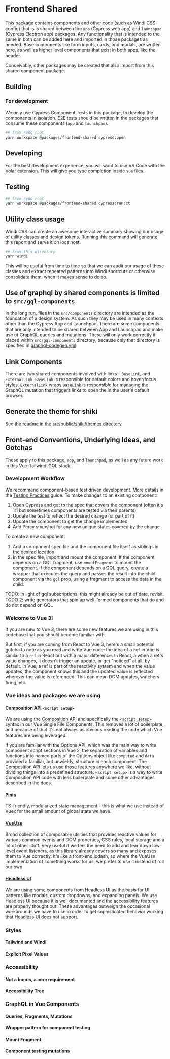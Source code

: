 # Frontend Shared

This package contains components and other code (such as Windi CSS config) that is is shared between the `app` (Cypress web app) and `launchpad` (Cypress Electron app) packages. Any functionality that is intended to the same in both can be added here and imported in those packages as needed. Base components like form inputs, cards, and modals, are written here, as well as higher level components that exist in both apps, like the header.

Conceivably, other packages may be created that also import from this shared component package.

## Building

### For development

We only use Cypress Component Tests in this package, to develop the components in isolation. E2E tests should be written in the packages that consume these components (`app` and `launchpad`).

```bash
## from repo root
yarn workspace @packages/frontend-shared cypress:open
```

## Developing

For the best development experience, you will want to use VS Code with the [Volar](https://marketplace.visualstudio.com/items?itemName=johnsoncodehk.volar) extension. This will give you type completion inside `vue` files.

## Testing

```bash
## from repo root
yarn workspace @packages/frontend-shared cypress:run:ct
```

## Utility class usage

Windi CSS can create an awesome interactive summary showing our usage of utility classes and design tokens. Running this command will generate this report and serve it on localhost.

```bash
## from this directory
yarn windi
```

This will be useful from time to time so that we can audit our usage of these classes and extract repeated patterns into Windi shortcuts or otherwise consolidate them, when it makes sense to do so.

## Use of graphql by shared components is limited to `src/gql-components`

In the long run, files in the `src/components` directory are intended as the foundation of a design system. As such they may be used in many contexts other than the Cypress App and Launchpad. There are some components that are only intended to be shared between App and Launchpad and make use of GraphQL queries and mutations. These will only work correctly if placed within `src/gql-components` directory, because only that directory is specified in [graphql-codegen.yml](graphql-codegen.yml).
## Link Components

There are two shared components involved with links - `BaseLink`, and `ExternalLink`. `BaseLink` is responsible for default colors and hover/focus styles. `ExternalLink` wraps `BaseLink` is responsible for managing the GraphQL mutation that triggers links to open the in the user's default browser.

## Generate the theme for shiki

See [the readme in the src/public/shiki/themes directory](./src/public/shiki/themes/ReadMe.md)


## Front-end Conventions, Underlying Ideas, and Gotchas

These apply to this package, `app`, and `launchpad`, as well as any future work in this Vue-Tailwind-GQL stack.

### Development Workflow

We recommend component-based test driven development. More details in the [Testing Practices](guides/testing-strategy-and-styleguide.md) guide. To make changes to an existing component:

1. Open Cypress and got to the spec that covers the component (often it's 1:1 but sometimes components are tested via their parents)
1. Update the test to reflect the desired change (or part of it)
1. Update the component to get the change implemented
1. Add Percy snapshot for any new unique states covered by the change

To create a new component:

1. Add a component spec file and the component file itself as siblings in the desired location
1. In the spec file, import and mount the component. If the component depends on a GQL fragment, use `mountFragment` to mount the component. If the component depends on a GQL query, create a wrapper that executes the query and passes the result into the child component via the `gql` prop, using a fragment to access the data in the child.

TODO: in light of gql subscriptions, this might already be out of date, revisit.
TODO 2: write generators that spin up well-formed components that do and do not depend on GQL

### Welcome to Vue 3!

If you are new to Vue 3, there are some new features we are using in this codebase that you should become familiar with.

But first, if you are coming from React to Vue 3, here's a small potential gotcha to note as you read and write Vue code: the idea of a `ref` in Vue is similar to a `ref` in React but with a major difference. In React, a when a ref's value changes, it doesn't trigger an update, or get "noticed" at all, by default. In Vue, a ref is part of the reactivity system and when the value updates, the component knows this and the updated value is reflected wherever the value is referenced. This can mean DOM updates, watchers firing, etc.

### Vue ideas and packages we are using

#### Composition API `<script setup>`
We are using the [Composition API](https://vuejs.org/guide/extras/composition-api-faq.html) and specifically the [`<script setup>`](https://vuejs.org/api/sfc-script-setup.html#script-setup) syntax in our Vue Single File Components. This removes a lot of boilerplate, and because of that it's not always as obvious reading the code which Vue features are being leveraged. 

If you are familiar with the Options API, which was the main way to write component script sections in Vue 2, the separation of variables and functions into named parts of the Options object like `computed` and `data` provided a familiar, but unwieldy, structure in each component. The Composition API lets us use those features anywhere we like, without dividing things into a predefined structure. `<script setup>` is a way to write Composition API code with less boilerplate and some other advantages described in the docs.
#### [Pinia](https://pinia.vuejs.org/)
TS-friendly, modularized state management - this is what we use instead of Vuex for the small amount of global state we have.

#### [VueUse](https://vueuse.org/)
Broad collection of composable utilities that provides reactive values for various common events and DOM properties, CSS rules, local storage and a lot of other stuff. Very useful if we feel the need to add and tear down low level event listeners, as this library already covers so many and exposes them to Vue correctly. It's like a front-end lodash, so where the VueUse implementation of something works for us, we prefer to use it instead of roll our own.

#### [Headless UI](https://headlessui.dev/)
We are using some components from Headless UI as the basis for UI patterns like modals, custom dropdowns, and expanding panels. We use Headless UI because it is well documented and the accessibility features are properly thought out. These advantages outweigh the occasional workarounds we have to use in order to get sophisticated behavior working that Headless UI does not support.
### Styles
#### Tailwind and Windi
#### Explicit Pixel Values
### Accessibility
#### Not a bonus, a core requirement
#### Accessibility Tree

### GraphQL in Vue Components
#### Queries, Fragments, Mutations
#### Wrapper pattern for component testing
#### Mount Fragment
#### Component testing mutations
